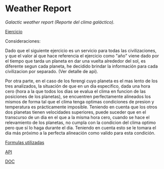 # Weather Report
*Galactic weather report (Reporte del clima galáctico).*

[Ejercicio](Ejercicio.md)

Consideraciones:

Dado que el siguiente ejercicio es un servicio para todas las civilizaciones, y que el valor al que hace referencia el ejercicio como "año" viene dado por el tiempo que tarda un planeta en dar una vuelta alrededor del sol, es diferente segun cada planeta, he decidido brindar la información para cada civilizacion por separado. (Ver detalle de api).

Por otra parte, en el caso de los ferengi cuyo planeta es el mas lento de los tres analizados, la situación de que en un dia especifico, dada una hora cero (hora a la que todos los dias se evalua el clima en funcion de las posiciones de los planetas), se encuentren perfectamente alineados los mismos de forma tal que el clima tenga optimas condiciones de presion y temperatura es prácticamente imposible. 
Teniendo en cuenta que los otros dos planetas tienen velocidades superiores, puede suceder que en el transcurso de un dia en el que a la misma hora cero, cuando se hace el relevamiento de los planetas, no cumpla con la condicion del clima optimo pero que sí lo haga durante el dia. Teniendo en cuenta esto se le tomara el dia más próximo a la perfecta alineación como valido para esta condición.  

[Formulas utilizadas](Formulas.md)

[API](Api.md)

[DOC](https://guru3k1.github.io/weatherReport/doc/)

